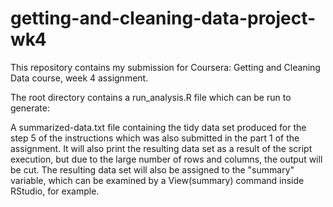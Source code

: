 # getting-and-cleaning-data-project-wk4

This repository contains my submission for Coursera: Getting and Cleaning Data course, week 4 assignment.

The root directory contains a run_analysis.R file which can be run to generate:

A summarized-data.txt file containing the tidy data set produced for the step 5 of the instructions which was also submitted in the part 1 of the assignment.
It will also print the resulting data set as a result of the script execution, but due to the large number of rows and columns, the output will be cut. The resulting data set will also be assigned to the "summary" variable, which can be examined by a View(summary) command inside RStudio, for example.
